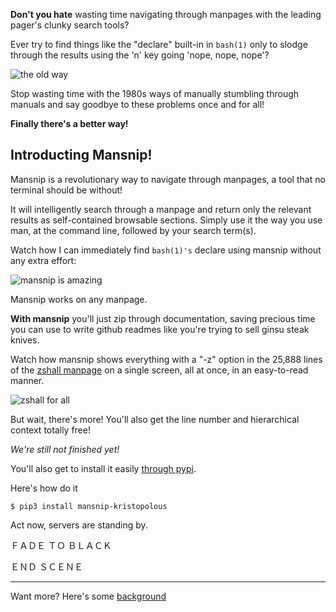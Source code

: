 **Don't you hate** wasting time navigating through manpages with the leading pager's clunky search tools?

Ever try to find things like the "declare" built-in in `bash(1)` only to slodge through the results using the 'n' key going 'nope, nope, nope'? 

![the old way](http://i.9ol.es/animate.gif)

Stop wasting time with the 1980s ways of manually stumbling through manuals and say goodbye to these problems once and for all!

**Finally there's a better way!**

## Introducting Mansnip! 

Mansnip is a revolutionary way to navigate through manpages, a tool that no terminal should be without!

It will intelligently search through a manpage and return only the relevant results as self-contained browsable sections. 
Simply use it the way you use man, at the command line, followed by your search term(s).

Watch how I can immediately find `bash(1)'s` declare using mansnip without any extra effort:

![mansnip is amazing](http://i.9ol.es/msfade.webp)

Mansnip works on any manpage.

**With mansnip** you'll just zip through documentation, saving precious time you can use to write github readmes like you're trying to sell ginsu steak knives.

Watch how mansnip shows everything with a "-z" option in the 25,888 lines of the [zshall manpage](http://gsp.com/cgi-bin/man.cgi?section=1&topic=zshall) on a single screen, all at once, in an easy-to-read manner.

![zshall for all](http://i.9ol.es/mansnip.webp)

But wait, there's more! You'll also get the line number and hierarchical context totally free!

*We're still not finished yet!*

You'll also get to install it easily [through pypi](https://pypi.org/project/mansnip-kristopolous/). 

Here's how do it 

`$ pip3 install mansnip-kristopolous` 

Act now, servers are standing by.

ＦＡＤＥ ＴＯ  ＢＬＡＣＫ

ＥＮＤ ＳＣＥＮＥ

---

Want more? Here's some [background](background.md) 
